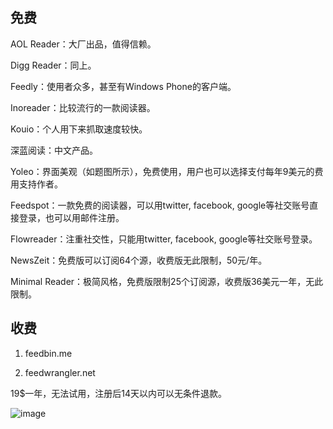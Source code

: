 ## 免费
AOL Reader：大厂出品，值得信赖。

Digg Reader：同上。

Feedly：使用者众多，甚至有Windows Phone的客户端。

Inoreader：比较流行的一款阅读器。

Kouio：个人用下来抓取速度较快。

深蓝阅读：中文产品。

Yoleo：界面美观（如题图所示），免费使用，用户也可以选择支付每年9美元的费用支持作者。

Feedspot：一款免费的阅读器，可以用twitter, facebook, google等社交账号直接登录，也可以用邮件注册。

Flowreader：注重社交性，只能用twitter, facebook, google等社交账号登录。

NewsZeit：免费版可以订阅64个源，收费版无此限制，50元/年。

Minimal Reader：极简风格，免费版限制25个订阅源，收费版36美元一年，无此限制。

## 收费
1. feedbin.me

2. feedwrangler.net

19$一年，无法试用，注册后14天以内可以无条件退款。


![image](http://wogong-image.b0.upaiyun.com/feedwrangler.png)
